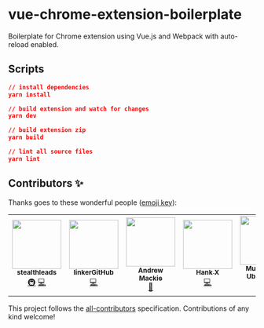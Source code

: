 # vue-chrome-extension-boilerplate

Boilerplate for Chrome extension using Vue.js and Webpack with auto-reload enabled.

## Scripts

```json
// install dependencies
yarn install

// build extension and watch for changes
yarn dev

// build extension zip
yarn build

// lint all source files
yarn lint
```

## Contributors ✨

Thanks goes to these wonderful people ([emoji key](https://allcontributors.org/docs/en/emoji-key)):

<!-- ALL-CONTRIBUTORS-LIST:START - Do not remove or modify this section -->
<!-- prettier-ignore-start -->
<!-- markdownlint-disable -->
<table>
  <tr>
    <td align="center"><a href="https://github.com/stealthleads"><img src="https://avatars0.githubusercontent.com/u/57643807?v=4?s=100" width="100px;" alt=""/><br /><sub><b>stealthleads</b></sub></a><br /><a href="#infra-stealthleads" title="Infrastructure (Hosting, Build-Tools, etc)">🚇</a> <a href="https://github.com/trouni/vue-chrome-extension-boilerplate/commits?author=stealthleads" title="Code">💻</a></td>
    <td align="center"><a href="https://github.com/linkerGitHub"><img src="https://avatars3.githubusercontent.com/u/15519222?v=4?s=100" width="100px;" alt=""/><br /><sub><b>linkerGitHub</b></sub></a><br /><a href="https://github.com/trouni/vue-chrome-extension-boilerplate/commits?author=linkerGitHub" title="Code">💻</a></td>
    <td align="center"><a href="https://github.com/andrewmackie"><img src="https://avatars1.githubusercontent.com/u/1217203?v=4?s=100" width="100px;" alt=""/><br /><sub><b>Andrew Mackie</b></sub></a><br /><a href="https://github.com/trouni/vue-chrome-extension-boilerplate/commits?author=andrewmackie" title="Documentation">📖</a></td>
    <td align="center"><a href="https://momane.com"><img src="https://avatars3.githubusercontent.com/u/3389447?v=4?s=100" width="100px;" alt=""/><br /><sub><b>Hank X</b></sub></a><br /><a href="https://github.com/trouni/vue-chrome-extension-boilerplate/commits?author=hankxdev" title="Code">💻</a></td>
    <td align="center"><a href="https://mubaidr.github.io/"><img src="https://avatars.githubusercontent.com/u/2222702?v=4?s=100" width="100px;" alt=""/><br /><sub><b>Muhammad Ubaid Raza</b></sub></a><br /><a href="https://github.com/trouni/vue-chrome-extension-boilerplate/commits?author=mubaidr" title="Code">💻</a></td>
  </tr>
</table>

<!-- markdownlint-restore -->
<!-- prettier-ignore-end -->

<!-- ALL-CONTRIBUTORS-LIST:END -->

This project follows the [all-contributors](https://github.com/all-contributors/all-contributors) specification. Contributions of any kind welcome!
